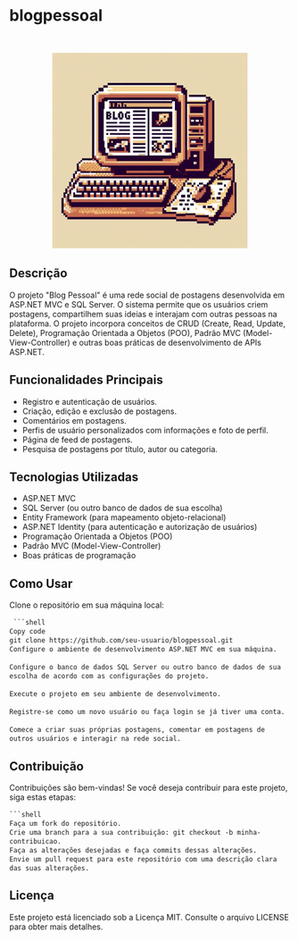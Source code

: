 # blogpessoal

&nbsp; &nbsp; &nbsp; &nbsp;
<p align="center">
<img height="350em" src="https://github.com/victorpaliari/blogpessoal/blob/main/blogpessoal.jpeg">

## Descrição
O projeto "Blog Pessoal" é uma rede social de postagens desenvolvida em ASP.NET MVC e SQL Server. O sistema permite que os usuários criem postagens, compartilhem suas ideias e interajam com outras pessoas na plataforma. O projeto incorpora conceitos de CRUD (Create, Read, Update, Delete), Programação Orientada a Objetos (POO), Padrão MVC (Model-View-Controller) e outras boas práticas de desenvolvimento de APIs ASP.NET.

## Funcionalidades Principais
- Registro e autenticação de usuários.
- Criação, edição e exclusão de postagens.
- Comentários em postagens.
- Perfis de usuário personalizados com informações e foto de perfil.
- Página de feed de postagens.
- Pesquisa de postagens por título, autor ou categoria.
## Tecnologias Utilizadas
- ASP.NET MVC
- SQL Server (ou outro banco de dados de sua escolha)
- Entity Framework (para mapeamento objeto-relacional)
- ASP.NET Identity (para autenticação e autorização de usuários)
- Programação Orientada a Objetos (POO)
- Padrão MVC (Model-View-Controller)
- Boas práticas de programação


## Como Usar

Clone o repositório em sua máquina local:

     ```shell
    Copy code
    git clone https://github.com/seu-usuario/blogpessoal.git
    Configure o ambiente de desenvolvimento ASP.NET MVC em sua máquina.

    Configure o banco de dados SQL Server ou outro banco de dados de sua escolha de acordo com as configurações do projeto.

    Execute o projeto em seu ambiente de desenvolvimento.

    Registre-se como um novo usuário ou faça login se já tiver uma conta.

    Comece a criar suas próprias postagens, comentar em postagens de outros usuários e interagir na rede social.

## Contribuição
Contribuições são bem-vindas! Se você deseja contribuir para este projeto, siga estas etapas:

    ```shell
    Faça um fork do repositório.
    Crie uma branch para a sua contribuição: git checkout -b minha-contribuicao.
    Faça as alterações desejadas e faça commits dessas alterações.
    Envie um pull request para este repositório com uma descrição clara das suas alterações.

## Licença
Este projeto está licenciado sob a Licença MIT. Consulte o arquivo LICENSE para obter mais detalhes.
